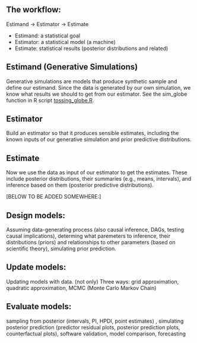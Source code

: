 ## The workflow:
Estimand -> Estimator -> Estimate

- Estimand: a statistical goal
- Estimator: a statistical model (a machine)
- Estimate: statistical results (posterior distributions and related)


## Estimand (Generative Simulations)
Generative simulations are models that produce synthetic sample and define our estimand. Since the data is generated by our own simulation, we know what results we should to get from our estimator. See the sim_globe function in R script [tossing_globe.R](../code/tossing_globe.R).


## Estimator
Build an estimator so that it produces sensible estimates, including the known inputs of our generative simulation and prior predictive distributions.


## Estimate
Now we use the data as input of our estimator to get the estimates. These include posterior distributions, their summaries (e.g., means, intervals), and inference based on them (posterior predictive distributions).





[BELOW TO BE ADDED SOMEWHERE:]

## Design models:
Assuming data-generating process (also causal inference, DAGs, testing causal implications), determing what paremeters to inference, their distributions (priors) and relationships to other parameters (based on scientific theory), simulating prior prediction.

## Update models:
Updating models with data. (not only) Three ways: grid approximation, quadratic approximation, MCMC (Monte Carlo Markov Chain)

## Evaluate models:
sampling from posterior (intervals, PI, HPDI, point estimates) , simulating posterior prediction (predictor residual plots, posterior prediction plots, counterfactual plots), software validation, model comparison, forecasting